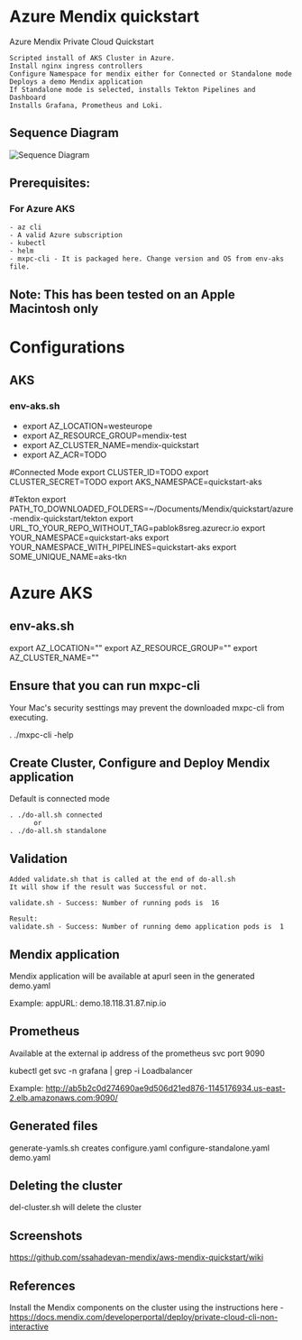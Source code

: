 

# Azure Mendix quickstart
Azure Mendix Private Cloud Quickstart

    Scripted install of AKS Cluster in Azure.
    Install nginx ingress controllers
    Configure Namespace for mendix either for Connected or Standalone mode
    Deploys a demo Mendix application
    If Standalone mode is selected, installs Tekton Pipelines and Dashboard
    Installs Grafana, Prometheus and Loki.

## Sequence Diagram

![Sequence Diagram](/images/sequence.png)

## Prerequisites:
    
### For Azure AKS
    - az cli 
    - A valid Azure subscription
    - kubectl
    - helm
    - mxpc-cli - It is packaged here. Change version and OS from env-aks file.

## Note: This has been tested on an Apple Macintosh only

# Configurations

## AKS
### env-aks.sh

 - export AZ_LOCATION=westeurope
 - export AZ_RESOURCE_GROUP=mendix-test
 - export AZ_CLUSTER_NAME=mendix-quickstart
 - export AZ_ACR=TODO

#Connected Mode
export CLUSTER_ID=TODO
export CLUSTER_SECRET=TODO
export AKS_NAMESPACE=quickstart-aks

#Tekton
export PATH_TO_DOWNLOADED_FOLDERS=~/Documents/Mendix/quickstart/azure-mendix-quickstart/tekton
export URL_TO_YOUR_REPO_WITHOUT_TAG=pablok8sreg.azurecr.io
export YOUR_NAMESPACE=quickstart-aks
export YOUR_NAMESPACE_WITH_PIPELINES=quickstart-aks
export SOME_UNIQUE_NAME=aks-tkn
    
# Azure AKS
## env-aks.sh 
export AZ_LOCATION="" 
export AZ_RESOURCE_GROUP="" 
export AZ_CLUSTER_NAME=""


## Ensure that you can run mxpc-cli
   Your Mac's security sesttings may prevent the downloaded mxpc-cli from executing.

   . ./mxpc-cli -help

## Create Cluster, Configure and Deploy Mendix application

Default is connected mode

    . ./do-all.sh connected
          or
    . ./do-all.sh standalone


## Validation

    Added validate.sh that is called at the end of do-all.sh
    It will show if the result was Successful or not.

    validate.sh - Success: Number of running pods is  16

    Result:
    validate.sh - Success: Number of running demo application pods is  1


## Mendix application
  Mendix application will be available at apurl seen in the generated demo.yaml

  Example:
  appURL: demo.18.118.31.87.nip.io        

## Prometheus
   Available at the external ip address of the prometheus svc port 9090

   kubectl get svc -n grafana | grep -i Loadbalancer

   Example:
   http://ab5b2c0d274690ae9d506d21ed876-1145176934.us-east-2.elb.amazonaws.com:9090/


## Generated files

  generate-yamls.sh creates
      configure.yaml
      configure-standalone.yaml
      demo.yaml


## Deleting the cluster

   del-cluster.sh will delete the cluster

## Screenshots

   https://github.com/ssahadevan-mendix/aws-mendix-quickstart/wiki


## References
Install the Mendix components on the cluster using the instructions here - https://docs.mendix.com/developerportal/deploy/private-cloud-cli-non-interactive
